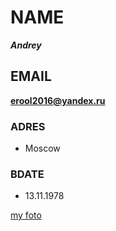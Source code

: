 
# NAME
***Andrey***

## EMAIL
**<erool2016@yandex.ru>**

### ADRES
* Moscow

### BDATE
* 13.11.1978

[my foto](https://vk.com/photo370010176_456239018)
